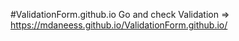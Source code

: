 #ValidationForm.github.io
Go and check Validation => https://mdaneess.github.io/ValidationForm.github.io/
